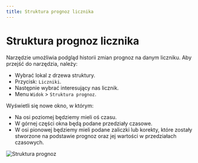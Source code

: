 ```yaml
---
title: Struktura prognoz licznika
---
```

# Struktura prognoz licznika

Narzędzie umożliwia podgląd historii zmian prognoz na danym liczniku. Aby przejść do narzędzia, należy:

- Wybrać lokal z drzewa struktury.
- Przycisk: `Liczniki`.
- Następnie wybrać interesujący nas licznik.
- Menu `Widok` > `Struktura prognoz`.

Wyświetli się nowe okno, w którym:

- Na osi poziomej będziemy mieli oś czasu.
- W górnej części okna będą podane przedziały czasowe.
- W osi pionowej będziemy mieli podane zaliczki lub korekty, które zostały stworzone na podstawie prognoz oraz jej wartości w przedziałach czasowych.

![Struktura prognoz](strprognoz.gif)